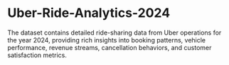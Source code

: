 # Uber-Ride-Analytics-2024
The dataset contains detailed ride-sharing data from Uber operations for the year 2024, providing rich insights into booking patterns, vehicle performance, revenue streams, cancellation behaviors, and customer satisfaction metrics.
